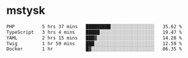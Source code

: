 # mstysk

<!--START_SECTION:waka-->

```txt
PHP          5 hrs 37 mins   █████████░░░░░░░░░░░░░░░░   35.62 %
TypeScript   3 hrs 4 mins    █████░░░░░░░░░░░░░░░░░░░░   19.47 %
YAML         2 hrs 15 mins   ███▓░░░░░░░░░░░░░░░░░░░░░   14.28 %
Twig         1 hr 59 mins    ███░░░░░░░░░░░░░░░░░░░░░░   12.59 %
Docker       1 hr            █▓░░░░░░░░░░░░░░░░░░░░░░░   06.35 %
```

<!--END_SECTION:waka-->
